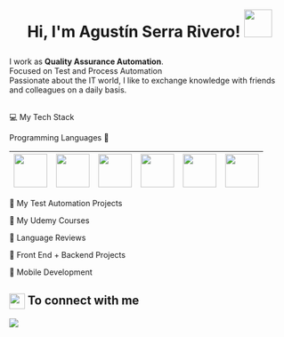 <h1>
  <p align="center">Hi, I'm Agustín Serra Rivero!
  <a href="https://www.youtube.com/c/joanmedia/">
    <img src="https://media.giphy.com/media/xThuWu82QD3pj4wvEQ/giphy.gif" width="50px" height="50px">
  </a>
</h1>
<p>I work as <strong>Quality Assurance Automation</strong>.<br/>Focused on Test and Process Automation<br> Passionate about the IT world, I like to exchange knowledge with friends and colleagues on a daily basis.<br></p><br/>
💻 My Tech Stack

Programming Languages  :rocket:  

|<img src="https://raw.githubusercontent.com/coderjojo/coderjojo/master/img/cpp.png" width=60> | <img src="https://raw.githubusercontent.com/coderjojo/coderjojo/master/img/js.png" width=60> | <img src="https://raw.githubusercontent.com/coderjojo/coderjojo/master/img/python.svg" width=60> |<img src="https://raw.githubusercontent.com/coderjojo/coderjojo/master/img/java.png" width=60>|<img src="https://upload.wikimedia.org/wikipedia/commons/thumb/6/61/HTML5_logo_and_wordmark.svg/230px-HTML5_logo_and_wordmark.svg.png" width=60>|<img src="https://upload.wikimedia.org/wikipedia/commons/thumb/d/d5/CSS3_logo_and_wordmark.svg/1200px-CSS3_logo_and_wordmark.svg.png" width=60>|
|:---:|:---:|:---:|:---:|:---:|:---:|

🤖 My Test Automation Projects


📝 My Udemy Courses

📝 Language Reviews


📝 Front End + Backend Projects


📝 Mobile Development



<summary><h2><img src="https://emojis.slackmojis.com/emojis/images/1579216111/7550/pikachu_wave.gif?1579216111" align="center"
                width="28" /> To connect with me</h2></summary>

<p align = "center">
 
[<img src="https://img.shields.io/badge/linkedin-%230077B5.svg?&style=for-the-badge&logo=linkedin&logoColor=white" />](https://www.linkedin.com/in/agustín-serra-rivero)

</p>
<!--
**agustin004/agustin004** is a ✨ _special_ ✨ repository because its `README.md` (this file) appears on your GitHub profile.

Here are some ideas to get you started:

- 🔭 I’m currently working on ...
- 🌱 I’m currently learning ...
- 👯 I’m looking to collaborate on ...
- 🤔 I’m looking for help with ...
- 💬 Ask me about ...
- 📫 How to reach me: ...
- 😄 Pronouns: ...
- ⚡ Fun fact: ...
-->
